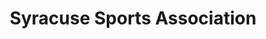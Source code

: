 ---
title: "Syracuse Sports Association"
url: /liverpool/syracuse-sports-association/
shop: sports
---